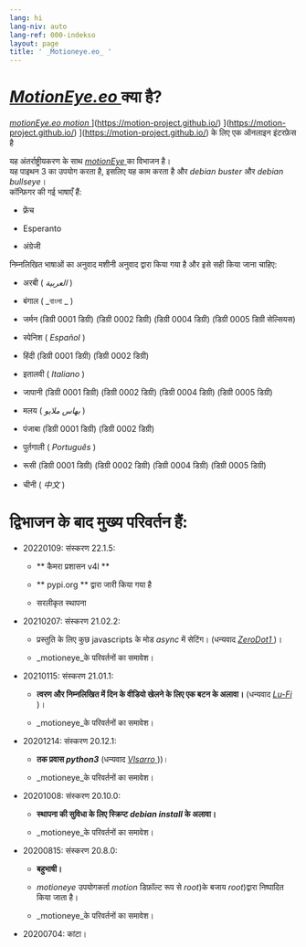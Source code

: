 ```yaml
---
lang: hi
lang-niv: auto
lang-ref: 000-indekso
layout: page
title: ' _Motioneye.eo_ '
---
```

#  [  _MotionEye.eo_  ](https://github.com/jmichault/motioneye.eo)  क्या है?

[  _motionEye.eo_  ](https://github.com/jmichault/motioneye.eo)   [  _motion_  ](https://motion-project.github.io/) ](https://motion-project.github.io/) ](https://motion-project.github.io/) ](https://motion-project.github.io/) के लिए एक ऑनलाइन इंटरफ़ेस है 

यह अंतर्राष्ट्रीयकरण के साथ [ _motionEye_ ](https://github.com/ccrisan/motioneye) का विभाजन है।  
यह पाइथन 3 का उपयोग करता है, इसलिए यह काम करता है और  _debian buster_  और  _debian bullseye_।   
कॉन्फ़िगर की गई भाषाएँ हैं:   

* फ्रेंच  


* Esperanto  


* अंग्रेजी  



निम्नलिखित भाषाओं का अनुवाद मशीनी अनुवाद द्वारा किया गया है और इसे सही किया जाना चाहिए:

* अरबी ( _العربية_ )


* बंगाल ( _বাংলা _ )
  

  

* जर्मन (डिग्री 0001 डिग्री) (डिग्री 0002 डिग्री) (डिग्री 0004 डिग्री) (डिग्री 0005 डिग्री सेल्सियस)


* स्पेनिश  (  _Español_  ) 


* हिंदी (डिग्री 0001 डिग्री) (डिग्री 0002 डिग्री)

  

* इतालवी  (  _Italiano_  ) 


* जापानी (डिग्री 0001 डिग्री) (डिग्री 0002 डिग्री) (डिग्री 0004 डिग्री) (डिग्री 0005 डिग्री)


* मलय  (  _بهاس ملايو_  ) 


* पंजाबा (डिग्री 0001 डिग्री) (डिग्री 0002 डिग्री)

  

* पुर्तगाली  (  _Português_  ) 


* रूसी (डिग्री 0001 डिग्री) (डिग्री 0002 डिग्री) (डिग्री 0004 डिग्री) (डिग्री 0005 डिग्री)


* चीनी  (  _中文_  ) 




# द्विभाजन के बाद मुख्य परिवर्तन हैं:

* 20220109: संस्करण 22.1.5:  


  * ** कैमरा प्रशासन v4l **  


  * ** pypi.org **   द्वारा जारी किया गया है


  * सरलीकृत स्थापना  


* 20210207: संस्करण 21.02.2:


  * प्रस्तुति के लिए कुछ javascripts के मोड _async_ में सेटिंग। (धन्यवाद [ _ZeroDot1_ ]( https://github.com/ZeroDot1 ) )।


  *  _motioneye_के परिवर्तनों का समावेश।


* 20210115: संस्करण 21.01.1:


  * **त्वरण और निम्नलिखित में दिन के वीडियो खेलने के लिए एक बटन के अलावा।** (धन्यवाद [ _Lu-Fi_ ](https://github.com/Lu-Fi) )।


  *  _motioneye_के परिवर्तनों का समावेश।


* 20201214: संस्करण 20.12.1:


  * **तक प्रवास _python3_** (धन्यवाद [ _Vlsarro_ ](https://github.com/Vlsarro) ))।


  *  _motioneye_के परिवर्तनों का समावेश।


* 20201008: संस्करण 20.10.0:


  * **स्थापना की सुविधा के लिए स्क्रिप्ट _debian install_ के अलावा।**


  *  _motioneye_के परिवर्तनों का समावेश।


* 20200815: संस्करण 20.8.0:


  * **बहुभाषी।**


  * _motioneye_ उपयोगकर्ता _motion_ डिफ़ॉल्ट रूप से _root_)के बजाय _root_)द्वारा निष्पादित किया जाता है।


  *  _motioneye_के परिवर्तनों का समावेश।


* 20200704: कांटा।



